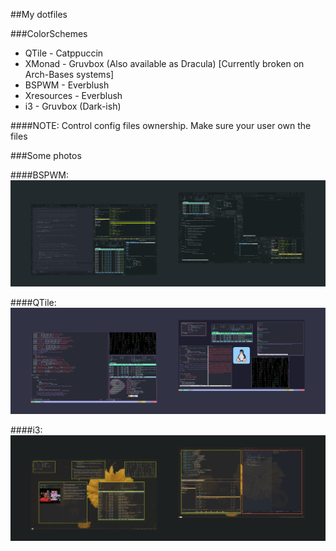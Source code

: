 ##My dotfiles

###ColorSchemes

- QTile		- Catppuccin
- XMonad	- Gruvbox (Also available as Dracula) [Currently broken on Arch-Bases systems]
- BSPWM		- Everblush
- Xresources 	- Everblush
- i3		- Gruvbox (Dark-ish)

####NOTE: Control config files ownership. Make sure your user own the files

###Some photos

####BSPWM:
![EverBlush](assets/artix-everblush.png)

####QTile:
![Catppuccin](assets/gentoo-catppuccin.png)

####i3:
![Gruvbox](assets/openbsd-gruvbox.png)
